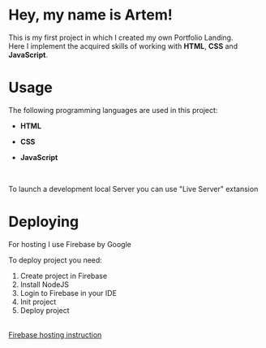 <h1>Hey, my name is Artem!</h1>
<p>This is my first project in which I created my own Portfolio Landing. <br>
Here I implement the acquired skills of working with <b>HTML</b>, <b>CSS</b> and <b>JavaScript</b>.</p>
<h1>Usage</h1>
<p>The following programming languages are used in this project:</p>
<ul>
<li><p><b>HTML</b></p></li>
<li><p><b>CSS</b></p></li>
<li><p><b>JavaScript</b></p></li>
</ul><br>
<p>To launch a development local Server you can use "Live Server" extansion</p>

<h1>Deploying</h1>
<p>For hosting I use Firebase by Google</p>
<p>To deploy project you need:</p>
<ol>
<li>Create project in Firebase</li>
<li>Install NodeJS</li>
<li>Login to Firebase in your IDE</li>
<li>Init project</li>
<li>Deploy project</li>
</ol><br>
<a href="https://firebase.google.com/docs/hosting?hl=en&authuser=1">Firebase hosting instruction</a>